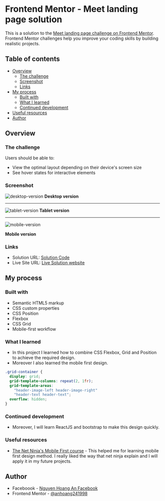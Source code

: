 # Frontend Mentor - Meet landing page solution

This is a solution to the [Meet landing page challenge on Frontend Mentor](https://www.frontendmentor.io/challenges/meet-landing-page-rbTDS6OUR). Frontend Mentor challenges help you improve your coding skills by building realistic projects. 

## Table of contents

- [Overview](#overview)
  - [The challenge](#the-challenge)
  - [Screenshot](#screenshot)
  - [Links](#links)
- [My process](#my-process)
  - [Built with](#built-with)
  - [What I learned](#what-i-learned)
  - [Continued development](#continued-development)
- [Useful resources](#useful-resources)
- [Author](#author)

## Overview

### The challenge

Users should be able to:

- View the optimal layout depending on their device's screen size
- See hover states for interactive elements

### Screenshot

![desktop-version](./desktop.png)
**Desktop version**   

---  

![tablet-version](./tablet.png)
**Tablet version**  

---
![mobile-version](./mobile.png)  

**Mobile version**  

### Links

- Solution URL: [Solution Code](https://github.com/anhoang241998/Meet-Landing-Page)
- Live Site URL: [Live Solution website](https://anhoang241998.github.io/Meet-Landing-Page/)

## My process

### Built with

- Semantic HTML5 markup
- CSS custom properties
- CSS Position
- Flexbox
- CSS Grid
- Mobile-first workflow

### What I learned

- In this project I learned how to combine CSS Flexbox, Grid and Position to achieve the required design.
- Moreover I also learned the mobile first design.

```css
.grid-container {
  display: grid;
  grid-template-columns: repeat(2, 1fr);
  grid-template-areas:
    "header-image-left header-image-right"
    "header-text header-text";
  overflow: hidden;
}
```

### Continued development

- Moreover, I will learn ReactJS and bootstrap to make this design quickly.

### Useful resources

- [The Net Ninja's Mobile First course](https://www.youtube.com/playlist?list=PL4cUxeGkcC9hH1tAjyUPZPjbj-7s200a4) - This helped me for learning mobile first design method. I really liked the way that net ninja explain and I will apply it in my future projects.


## Author

- Faceboook - [Nguyen Hoang An Facebook](https://www.facebook.com/an.nguyenhoang.10)
- Frontend Mentor - [@anhoang241998](https://www.frontendmentor.io/profile/anhoang241998)
